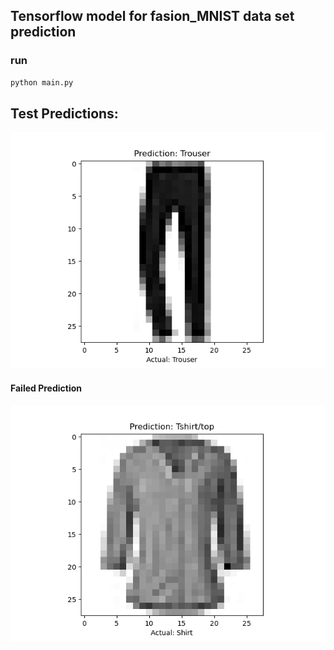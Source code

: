 ## Tensorflow model for fasion_MNIST data set prediction

### run
~~~python
python main.py
~~~

## Test Predictions:

![Trouser_Prediction](https://raw.githubusercontent.com/ovyas24/cloths_prediction_tenserflow/master/Predictions/Figure_3.png)

#### Failed Prediction
![Shirt_predictied_as_Tshirt](https://raw.githubusercontent.com/ovyas24/cloths_prediction_tenserflow/master/Predictions/Figure_5.png)